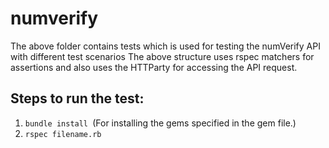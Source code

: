 # numverify
The above folder contains tests which is used for testing the numVerify API with different test scenarios
The above structure uses rspec matchers for assertions and also uses the HTTParty for accessing the API request.

## Steps to run the test:
1. ```bundle install ```(For installing the gems specified in the gem file.)
2. ```rspec filename.rb```

